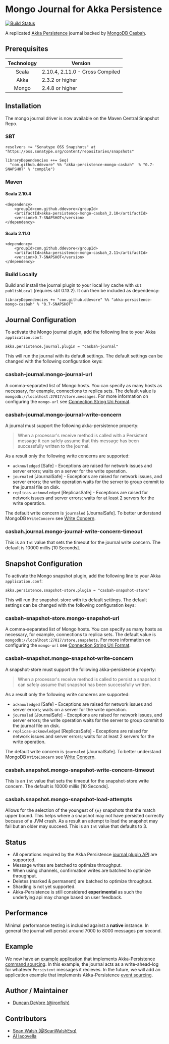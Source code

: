 # Mongo Journal for Akka Persistence

[![Build Status](https://travis-ci.org/ddevore/akka-persistence-mongo.png?branch=master)](https://travis-ci.org/ddevore/akka-persistence-mongo)

A replicated [Akka Persistence](http://doc.akka.io/docs/akka/2.3.0/scala/persistence.html) journal backed by [MongoDB Casbah](http://mongodb.github.io/casbah/).

## Prerequisites

| Technology | Version                          |
| :--------: | -------------------------------- |
| Scala      | 2.10.4, 2.11.0 - Cross Compiled  |
| Akka       | 2.3.2 or higher                  |
| Mongo      | 2.4.8 or higher                  |

## Installation

The mongo journal driver is now available on the Maven Central Snapshot Repo.

### SBT

    resolvers += "Sonatype OSS Snapshots" at "https://oss.sonatype.org/content/repositories/snapshots"

    libraryDependencies ++= Seq(
      "com.github.ddevore" %% "akka-persistence-mongo-casbah"  % "0.7-SNAPSHOT" % "compile")

### Maven

#### Scala 2.10.4

    <dependency>
        <groupId>com.github.ddevore</groupId>
        <artifactId>akka-persistence-mongo-casbah_2.10</artifactId>
        <version>0.7-SNAPSHOT</version>
    </dependency>

#### Scala 2.11.0

    <dependency>
        <groupId>com.github.ddevore</groupId>
        <artifactId>akka-persistence-mongo-casbah_2.11</artifactId>
        <version>0.7-SNAPSHOT</version>
    </dependency>

### Build Locally

Build and install the journal plugin to your local Ivy cache with `sbt publishLocal` (requires sbt 0.13.2). It can then be included as dependency:

    libraryDependencies += "com.github.ddevore" %% "akka-persistence-mongo-casbah" % "0.7-SNAPSHOT"

## Journal Configuration

To activate the Mongo journal plugin, add the following line to your Akka `application.conf`:

    akka.persistence.journal.plugin = "casbah-journal"

This will run the journal with its default settings. The default settings can be changed with the following configuration keys:

### casbah-journal.mongo-journal-url

A comma-separated list of Mongo hosts. You can specify as many hosts as necessary, for example, connections to replica sets. The default value is `mongodb://localhost:27017/store.messages`. For more information on configuring the `mongo-url` see [Connection String Uri Format](http://docs.mongodb.org/manual/reference/connection-string/).

### casbah-journal.mongo-journal-write-concern

A journal must support the following akka-persistence property:

> When a processor's receive method is called with a Persistent message it can safely assume that this message has been successfully written to the journal.

As a result only the following write concerns are supported:

- `acknowledged` [Safe] - Exceptions are raised for network issues and server errors; waits on a server for the write operation.
- `journaled` [JournalSafe] - Exceptions are raised for network issues, and server errors; the write operation waits for the server to group commit to the journal file on disk.
- `replicas-acknowledged` [ReplicasSafe] - Exceptions are raised for network issues and server errors; waits for at least 2 servers for the write operation.

The default write concern is `journaled` [JournalSafe]. To better understand MongoDB `WriteConcern` see [Write Concern](http://docs.mongodb.org/manual/core/write-concern/).

### casbah.journal.mongo-journal-write-concern-timeout

This is an `Int` value that sets the timeout for the journal write concern. The default is 10000 millis [10 Seconds].

## Snapshot Configuration

To activate the Mongo snapshot plugin, add the following line to your Akka `application.conf`:

    akka.persistence.snapshot-store.plugin = "casbah-snapshot-store"

This will run the snapshot-store with its default settings. The default settings can be changed with the following configuration keys:

### casbah-snapshot-store.mongo-snapshot-url

A comma-separated list of Mongo hosts. You can specify as many hosts as necessary, for example, connections to replica sets. The default value is `mongodb://localhost:27017/store.snapshots`. For more information on configuring the `mongo-url` see [Connection String Uri Format](http://docs.mongodb.org/manual/reference/connection-string/).

### casbah-snapshot.mongo-snapshot-write-concern

A snapshot-store must support the following akka-persistence property:

> When a processor's receive method is called to persist a snapshot it can safely assume that snapshot has been successfully written.

As a result only the following write concerns are supported:

- `acknowledged` [Safe] - Exceptions are raised for network issues and server errors; waits on a server for the write operation.
- `journaled` [JournalSafe] - Exceptions are raised for network issues, and server errors; the write operation waits for the server to group commit to the journal file on disk.
- `replicas-acknowledged` [ReplicasSafe] - Exceptions are raised for network issues and server errors; waits for at least 2 servers for the write operation.

The default write concern is `journaled` [JournalSafe]. To better understand MongoDB `WriteConcern` see [Write Concern](http://docs.mongodb.org/manual/core/write-concern/).

### casbah.snapshot.mongo-snapshot-write-concern-timeout

This is an `Int` value that sets the timeout for the snapshot-store write concern. The default is 10000 millis [10 Seconds].

### casbah.snapshot.mongo-snapshot-load-attempts

Allows for the selection of the youngest of `{n}` snapshots that the match upper bound. This helps where a snapshot may not have persisted correctly because of a JVM crash. As a result an attempt to load the snapshot may fail but an older may succeed. This is an `Int` value that defaults to 3.

## Status

- All operations required by the Akka Persistence [journal plugin API](http://doc.akka.io/docs/akka/2.3.0/scala/persistence.html#journal-plugin-api) are supported.
- Message writes are batched to optimize throughput.
- When using channels, confirmation writes are batched to optimize throughput.
- Deletes (marked & permanent) are batched to optimize throughput.
- Sharding is not yet supported.
- Akka-Persistence is still considered **experimental** as such the underlying api may change based on user feedback.

## Performance

Minimal performance testing is included against a **native** instance. In general the journal will persist around 7000 to 8000 messages per second.

## Example
We now have an [example application](https://github.com/ddevore/akka-persistence-mongo/tree/master/akka-persistence-mongo-command-sourcing-example-app) that implements Akka-Persistence [command sourcing](http://doc.akka.io/docs/akka/2.3.0/scala/persistence.html#Processors). In this example, the journal acts as a write-ahead-log for whatever `Persistent` messages it recieves. In the future, we will add an application example that implements Akka-Persistence [event sourcing](http://doc.akka.io/docs/akka/2.3.0/scala/persistence.html#Event_sourcing).

## Author / Maintainer

- [Duncan DeVore (@ironfish)](https://github.com/ddevore/)

## Contributors

- [Sean Walsh (@SeanWalshEsq)](https://github.com/sean-walsh/)
- [Al Iacovella](https://github.com/aiacovella/)

